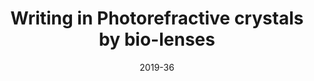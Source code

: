 ---
title: "Writing in Photorefractive crystals by bio-lenses"
collection: publications
permalink: /publication/2019_Miccio_2019_Conference_on_Lasers_and_Electro-Optics_Europe_&_European_Quantum_Electronics_Conference_(CLEO/Europe-EQEC)
date: 2019-36
venue: '2019 Conference on Lasers and Electro-Optics Europe &amp; European Quantum Electronics Conference (CLEO/Europe-EQEC)'
DOI: 'nan'
---